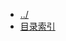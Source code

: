 
[@id]: _sidebar.md 
[@title]: hadoop
[@location]: docs/hadoop/_sidebar.md
[@author]: leity
[@date]: 2021-11-03

* [../](README.md)
* [目录索引](hadoop/README.md)

